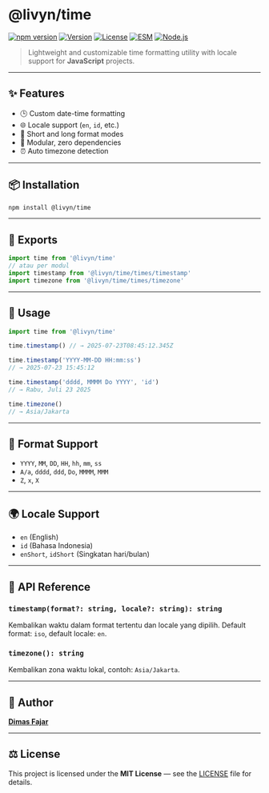 # @livyn/time

[![npm version](https://img.shields.io/npm/v/@livyn/time)](https://www.npmjs.com/package/@livyn/time)
[![Version](https://img.shields.io/badge/Version-v1.0.0-blue)](https://www.npmjs.com/package/@livyn/time?activeTab=versions)
[![License](https://img.shields.io/badge/License-MIT-green)](https://github.com/fajardison/livyn-time/blob/main/LICENSE)
[![ESM](https://img.shields.io/badge/javascript-ESM-orange)](https://nodejs.org/api/esm.html)
[![Node.js](https://img.shields.io/badge/node-%3E%3D18.0.0-blue)](https://nodejs.org/)

> Lightweight and customizable time formatting utility with locale support for **JavaScript** projects.

---

## ✨ Features

- 🕒 Custom date-time formatting
- 🌐 Locale support (`en`, `id`, etc.)
- 🔁 Short and long format modes
- 🧩 Modular, zero dependencies
- ⏰ Auto timezone detection

---

## 📦 Installation

```bash
npm install @livyn/time
```

---

## 📂 Exports

```js
import time from '@livyn/time'
// atau per modul
import timestamp from '@livyn/time/times/timestamp'
import timezone from '@livyn/time/times/timezone'
```

---

## 🚀 Usage

```js
import time from '@livyn/time'

time.timestamp() // → 2025-07-23T08:45:12.345Z

time.timestamp('YYYY-MM-DD HH:mm:ss') 
// → 2025-07-23 15:45:12

time.timestamp('dddd, MMMM Do YYYY', 'id') 
// → Rabu, Juli 23 2025

time.timezone() 
// → Asia/Jakarta
```

---

## 🧠 Format Support

- `YYYY`, `MM`, `DD`, `HH`, `hh`, `mm`, `ss`
- `A/a`, `dddd`, `ddd`, `Do`, `MMMM`, `MMM`
- `Z`, `x`, `X`

---

## 🌍 Locale Support

- `en` (English)
- `id` (Bahasa Indonesia)
- `enShort`, `idShort` (Singkatan hari/bulan)

---

## 📘 API Reference

### `timestamp(format?: string, locale?: string): string`

Kembalikan waktu dalam format tertentu dan locale yang dipilih. Default format: `iso`, default locale: `en`.

### `timezone(): string`

Kembalikan zona waktu lokal, contoh: `Asia/Jakarta`.

---

## 👤 Author

**[Dimas Fajar](https://github.com/fajardison)**

---

## ⚖️ License

This project is licensed under the **MIT License** — see the [LICENSE](https://github.com/fajardison/livyn-time/blob/main/LICENSE) file for details.
